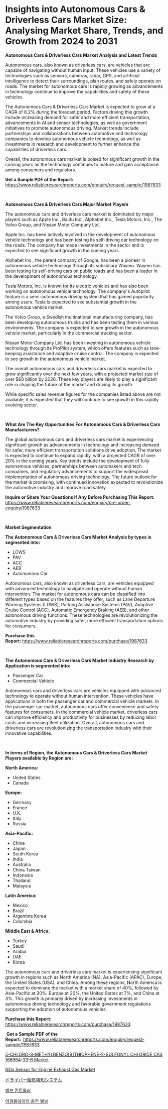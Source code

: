 <p><h1>Insights into Autonomous Cars & Driverless Cars Market Size: Analysing Market Share, Trends, and Growth from 2024 to 2031</h1></p><p><strong>Autonomous Cars & Driverless Cars Market Analysis and Latest Trends</strong></p>
<p><p>Autonomous cars, also known as driverless cars, are vehicles that are capable of navigating without human input. These vehicles use a variety of technologies such as sensors, cameras, radar, GPS, and artificial intelligence to detect their surroundings, plan routes, and safely operate on roads. The market for autonomous cars is rapidly growing as advancements in technology continue to improve the capabilities and safety of these vehicles.</p><p>The Autonomous Cars & Driverless Cars Market is expected to grow at a CAGR of 8.2% during the forecast period. Factors driving this growth include increasing demand for safer and more efficient transportation, advancements in AI and sensor technologies, as well as government initiatives to promote autonomous driving. Market trends include partnerships and collaborations between automotive and technology companies to develop autonomous vehicle technology, as well as investments in research and development to further enhance the capabilities of driverless cars.</p><p>Overall, the autonomous cars market is poised for significant growth in the coming years as the technology continues to mature and gain acceptance among consumers and regulators.</p></p>
<p><strong>Get a Sample PDF of the Report:&nbsp;</strong> <a href="https://www.reliableresearchreports.com/enquiry/request-sample/1987633">https://www.reliableresearchreports.com/enquiry/request-sample/1987633</a></p>
<p>&nbsp;</p>
<p><strong>Autonomous Cars & Driverless Cars Major Market Players</strong></p>
<p><p>The autonomous cars and driverless cars market is dominated by major players such as Apple Inc., Baidu Inc., Alphabet Inc., Tesla Motors, Inc., The Volvo Group, and Nissan Motor Company Ltd. </p><p>Apple Inc. has been actively involved in the development of autonomous vehicle technology and has been testing its self-driving car technology on the roads. The company has made investments in the sector and is expected to see significant growth in the coming years.</p><p>Alphabet Inc., the parent company of Google, has been a pioneer in autonomous vehicle technology through its subsidiary Waymo. Waymo has been testing its self-driving cars on public roads and has been a leader in the development of autonomous technology.</p><p>Tesla Motors, Inc. is known for its electric vehicles and has also been working on autonomous vehicle technology. The company's Autopilot feature is a semi-autonomous driving system that has gained popularity among users. Tesla is expected to see substantial growth in the autonomous vehicle market.</p><p>The Volvo Group, a Swedish multinational manufacturing company, has been developing autonomous trucks and has been testing them in various environments. The company is expected to see growth in the autonomous vehicle market, particularly in the commercial trucking sector.</p><p>Nissan Motor Company Ltd. has been investing in autonomous vehicle technology through its ProPilot system, which offers features such as lane-keeping assistance and adaptive cruise control. The company is expected to see growth in the autonomous vehicle market.</p><p>The overall autonomous cars and driverless cars market is expected to grow significantly over the next few years, with a projected market size of over $60 billion by 2026. These key players are likely to play a significant role in shaping the future of the market and driving its growth.</p><p>While specific sales revenue figures for the companies listed above are not available, it is expected that they will continue to see growth in this rapidly evolving sector.</p></p>
<p>&nbsp;</p>
<p><strong>What Are The Key Opportunities For Autonomous Cars & Driverless Cars Manufacturers?</strong></p>
<p><p>The global autonomous cars and driverless cars market is experiencing significant growth as advancements in technology and increasing demand for safer, more efficient transportation solutions drive adoption. The market is expected to continue to expand rapidly, with a projected CAGR of over 20% in the coming years. Key trends include the development of fully autonomous vehicles, partnerships between automakers and tech companies, and regulatory advancements to support the widespread implementation of autonomous driving technology. The future outlook for the market is promising, with continued innovation expected to revolutionize the automotive industry and improve road safety.</p></p>
<p><strong>Inquire or Share Your Questions If Any Before Purchasing This Report:</strong> <a href="https://www.reliableresearchreports.com/enquiry/pre-order-enquiry/1987633">https://www.reliableresearchreports.com/enquiry/pre-order-enquiry/1987633</a></p>
<p>&nbsp;</p>
<p><strong>Market Segmentation</strong></p>
<p><strong>The Autonomous Cars & Driverless Cars Market Analysis by types is segmented into:</strong></p>
<p><ul><li>LDWS</li><li>PAV</li><li>ACC</li><li>AEB</li><li>Autonomous Car</li></ul></p>
<p><p>Autonomous cars, also known as driverless cars, are vehicles equipped with advanced technology to navigate and operate without human intervention. The market for autonomous cars can be classified into different types based on the features they offer, such as Lane Departure Warning Systems (LDWS), Parking Assistance Systems (PAV), Adaptive Cruise Control (ACC), Automatic Emergency Braking (AEB), and other autonomous driving functions. These technologies are revolutionizing the automotive industry by providing safer, more efficient transportation options for consumers.</p></p>
<p><strong>Purchase this Report:&nbsp;</strong><a href="https://www.reliableresearchreports.com/purchase/1987633">https://www.reliableresearchreports.com/purchase/1987633</a></p>
<p>&nbsp;</p>
<p><strong>The Autonomous Cars & Driverless Cars Market Industry Research by Application is segmented into:</strong></p>
<p><ul><li>Passenger Car</li><li>Commercial Vehicle</li></ul></p>
<p><p>Autonomous cars and driverless cars are vehicles equipped with advanced technology to operate without human intervention. These vehicles have applications in both the passenger car and commercial vehicle markets. In the passenger car market, autonomous cars offer convenience and safety features for consumers. In the commercial vehicle market, driverless cars can improve efficiency and productivity for businesses by reducing labor costs and increasing fleet utilization. Overall, autonomous cars and driverless cars are revolutionizing the transportation industry with their innovative capabilities.</p></p>
<p>&nbsp;</p>
<p><strong>In terms of Region, the Autonomous Cars & Driverless Cars Market Players available by Region are:</strong></p>
<p>
    <p> <strong> North America: </strong>
        <ul>
            <li>United States</li>
            <li>Canada</li>
        </ul>
        </p> 
    <p> <strong> Europe: </strong>
        <ul>
            <li>Germany</li>
            <li>France</li>
            <li>U.K.</li>
            <li>Italy</li>
            <li>Russia</li>
        </ul>
        </p> 
    <p> <strong> Asia-Pacific: </strong>
        <ul>
            <li>China</li>
            <li>Japan</li>
            <li>South Korea</li>
            <li>India</li>
            <li>Australia</li>
            <li>China Taiwan</li>
            <li>Indonesia</li>
            <li>Thailand</li>
            <li>Malaysia</li>
        </ul>
        </p> 
    <p> <strong> Latin America: </strong>
        <ul>
            <li>Mexico</li>
            <li>Brazil</li>
            <li>Argentina Korea</li>
            <li>Colombia</li>
        </ul>
        </p> 
    <p> <strong> Middle East & Africa: </strong>
        <ul>
            <li>Turkey</li>
            <li>Saudi</li>
            <li>Arabia</li>
            <li>UAE</li>
            <li>Korea</li>
        </ul>
    </p>
    </p>
<p><p>The autonomous cars and driverless cars market is experiencing significant growth in regions such as North America (NA), Asia-Pacific (APAC), Europe, the United States (USA), and China. Among these regions, North America is expected to dominate the market with a market share of 40%, followed by Asia-Pacific at 30%, Europe at 20%, the United States at 7%, and China at 3%. This growth is primarily driven by increasing investments in autonomous driving technology and favorable government regulations supporting the adoption of autonomous vehicles.</p></p>
<p><strong>Purchase this Report: </strong><a href="https://www.reliableresearchreports.com/purchase/1987633">https://www.reliableresearchreports.com/purchase/1987633</a></p>
<p>&nbsp;<strong>Get a Sample PDF of the Report:&nbsp;&nbsp;</strong><a href="https://www.reliableresearchreports.com/enquiry/request-sample/1987633">https://www.reliableresearchreports.com/enquiry/request-sample/1987633</a></p>
<p><strong></strong></p>
<p><p><a href="https://view.publitas.com/reportprime-1/5-chloro-3-methylbenzo-b-thiophene-2-sulfonyl-chloride-cas-166964-33-6-market-size-growth-and-forecast-from-2023-2030/">5-CHLORO-3-METHYLBENZO[B]THIOPHENE-2-SULFONYL CHLORIDE CAS 166964-33-6 Market</a></p><p><a href="https://github.com/Sherrillcrooksxa8i18ucf2m/Market-Research-Report-List-1/blob/main/nox-sensor-for-engine-exhaust-gas-market.md">NOx Sensor for Engine Exhaust Gas Market</a></p><p><a href="https://medium.com/@tanyaali3/%E9%81%8B%E8%BB%A2%E8%80%85%E3%81%AE%E7%9C%A0%E6%B0%97%E6%A4%9C%E7%9F%A5%E3%82%B7%E3%82%B9%E3%83%86%E3%83%A0%E3%81%AE%E5%B8%82%E5%A0%B4%E8%A6%8F%E6%A8%A1-cagr-%E3%83%88%E3%83%AC%E3%83%B3%E3%83%89-2024%E5%B9%B4%E3%81%8B%E3%82%892030%E5%B9%B4-ded0b872ddc1">ドライバー眠気検知システム</a></p><p><a href="https://medium.com/@cgj978890309/%EB%B0%B8%EB%B8%8C-%EC%BB%A8%ED%8A%B8%EB%A1%A4%EB%9F%AC-%EC%8B%9C%EC%9E%A5%EC%9D%80-%EC%8B%9C%EC%9E%A5-%EC%A0%90%EC%9C%A0%EC%9C%A8-%EC%8B%9C%EC%9E%A5-%EB%8F%99%ED%96%A5-%EB%B0%8F-%EC%8B%9C%EC%9E%A5-%EC%84%B1%EC%9E%A5%EC%97%90-%EB%8C%80%ED%95%9C-%EC%A0%95%EB%B3%B4%EB%A5%BC-%EC%A0%9C%EA%B3%B5%ED%95%A9%EB%8B%88%EB%8B%A4-cd1ff3ea8a75">밸브 컨트롤러</a></p><p><a href="https://medium.com/@el_crea/%EB%88%84%EC%A0%84-%EC%B6%A9%EC%A0%84-%EB%B0%B8%EB%B8%8C-%EC%8B%9C%EC%9E%A5-%EC%84%B1%EA%B3%B5%EC%A0%81%EC%9D%B8-%EB%B9%84%EC%A6%88%EB%8B%88%EC%8A%A4-%EC%A0%84%EB%9E%B5%EC%9D%98-%EC%97%B4%EC%87%A0-2031%EB%85%84%EA%B9%8C%EC%A7%80-%EC%98%88%EC%83%81-ac9cc7615f20">어큐뮬레이터 충전 밸브</a></p></p>